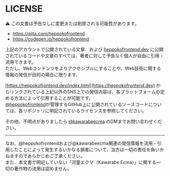 # LICENSE

:warning: この文書は予告なしに変更または削除される可能性があります。

- <https://qiita.com/heppokofrontend>
- <https://codepen.io/heppokofrontend>

上記のアカウントで公開されている文章、および [heppokofrontend.dev](https://heppokofrontend.dev) に公開されているコードや文章のすべては、著者に対して予告なく個人が自由に引用・流用できます。  
ただし、Webコンテンツをよりアクセシブルにすることや、Web技術に関する情報の発信が目的の場合に限ります。

[https://heppokofrontend.dev/index.html](https://heppokofrontend.dev) からリンクされている上記以外のSNS上での発信内容は、各プラットフォームの定める方法によって引用することが可能です。  
[@heppokofrontend](https://github.com/heppokofrontend)が管理するGitHub上に公開されているソースコードについては、各リポジトリに明記されているライセンスを参照してください。

その他、不明点がありましたら [@kawarabeecma](https://twitter.com/KawarabeEcma) のDMまでお問い合わせください。

-----

なお、@heppokofrontendおよび@kawarabeecma関連の発信情報を流用・引用したことによって発生するいかなる損害について、当方は一切の責任を負いかねますのであらかじめご了承ください。  
また、本文書で明記していない「河童エクマ（Kawarabe Ecma）」に関する一切の著作物の流用は認めません。  


